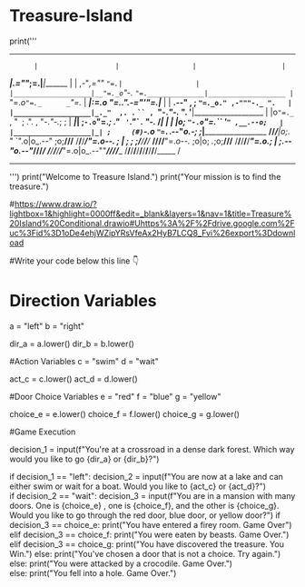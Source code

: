 # Treasure-Island
print('''
*******************************************************************************
          |                   |                  |                     |
 _________|________________.=""_;=.______________|_____________________|_______
|                   |  ,-"_,=""     `"=.|                  |
|___________________|__"=._o`"-._        `"=.______________|___________________
          |                `"=._o`"=._      _`"=._                     |
 _________|_____________________:=._o "=._."_.-="'"=.__________________|_______
|                   |    __.--" , ; `"=._o." ,-"""-._ ".   |
|___________________|_._"  ,. .` ` `` ,  `"-._"-._   ". '__|___________________
          |           |o`"=._` , "` `; .". ,  "-._"-._; ;              |
 _________|___________| ;`-.o`"=._; ." ` '`."\` . "-._ /_______________|_______
|                   | |o;    `"-.o`"=._``  '` " ,__.--o;   |
|___________________|_| ;     (#) `-.o `"=.`_.--"_o.-; ;___|___________________
____/______/______/___|o;._    "      `".o|o_.--"    ;o;____/______/______/____
/______/______/______/_"=._o--._        ; | ;        ; ;/______/______/______/_
____/______/______/______/__"=._o--._   ;o|o;     _._;o;____/______/______/____
/______/______/______/______/____"=._o._; | ;_.--"o.--"_/______/______/______/_
____/______/______/______/______/_____"=.o|o_.--""___/______/______/______/____
/______/______/______/______/______/______/______/______/______/______/_____ /
*******************************************************************************
''')
print("Welcome to Treasure Island.")
print("Your mission is to find the treasure.") 

#https://www.draw.io/?lightbox=1&highlight=0000ff&edit=_blank&layers=1&nav=1&title=Treasure%20Island%20Conditional.drawio#Uhttps%3A%2F%2Fdrive.google.com%2Fuc%3Fid%3D1oDe4ehjWZipYRsVfeAx2HyB7LCQ8_Fvi%26export%3Ddownload

#Write your code below this line 👇


# Direction Variables
a = "left"
b = "right"

dir_a = a.lower()
dir_b = b.lower()

#Action Variables
c = "swim"
d = "wait"

act_c = c.lower()
act_d = d.lower()

#Door Choice Variables
e = "red"
f = "blue"
g = "yellow"

choice_e = e.lower()
choice_f = f.lower()
choice_g = g.lower()

#Game Execution

decision_1 = input(f"You're at a crossroad in a dense dark forest. Which way would you like to go {dir_a} or {dir_b}?")


if decision_1 == "left":
  decision_2 = input(f"You are now at a lake and can either swim or wait for a boat. Would you like to {act_c} or {act_d}?")  
  if decision_2  == "wait":
    decision_3 = input(f"You are in a mansion with many doors. One is {choice_e} , one is {choice_f}, and the other is {choice_g}. Would you like to go through the red door, blue door, or yellow door?")
    if decision_3 == choice_e:
      print("You have entered a firey room. Game Over")
    elif decision_3 == choice_f:
      print("You were eaten by beasts. Game Over.")
    elif decision_3 == choice_g:
      print("You have discovered the treasure. You Win.")
    else:
      print("You've chosen a door that is not a choice. Try again.")
  else:
    print("You were attacked by a crocodile. Game Over.")  
else:
  print("You fell into a hole. Game Over.")
